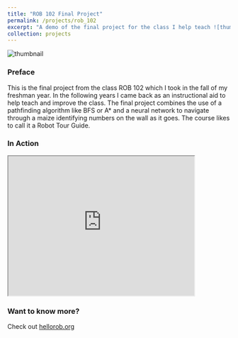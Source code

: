 ```yaml
---
title: "ROB 102 Final Project"
permalink: /projects/rob_102
excerpt: "A demo of the final project for the class I help teach ![thumbnail](https://img.youtube.com/vi/wx37x2zcUDE/maxresdefault.jpg)"
collection: projects
---
```


![thumbnail](https://img.youtube.com/vi/wx37x2zcUDE/maxresdefault.jpg)

### Preface
This is the final project from the class ROB 102 which I took in the fall of my freshman year. In the following years I came back as an instructional aid to help teach and improve the class. The final project combines the use of a pathfinding algorithm like BFS or A* and a neural network to navigate through a maize identifying numbers on the wall as it goes. The course likes to call it a Robot Tour Guide.


### In Action
<iframe width="420" height="315"
src="https://www.youtube.com/embed/wx37x2zcUDE?autoplay=1&mute=1">
A video of a robot moving through a maize identifying numbers as it goes
</iframe>

### Want to know more?
Check out <a href="hellorob.org">hellorob.org</a>


